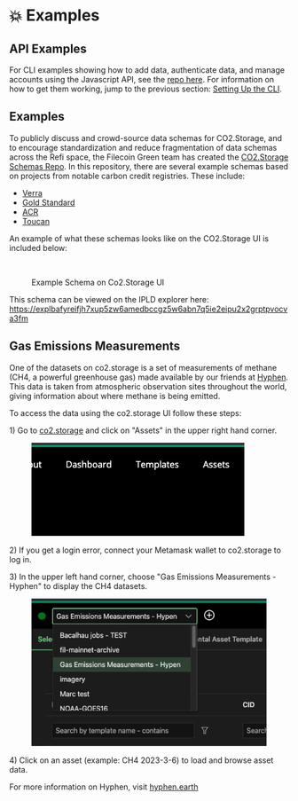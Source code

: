 # 💥 Examples

## API Examples

For CLI examples showing how to add data, authenticate data, and manage accounts using the Javascript API, see the [repo here](https://github.com/protocol/co2-storage/tree/main/cli/src/examples). For information on how to get them working, jump to the previous section: [Setting Up the CLI](setting-up-the-cli.md).

## Examples

To publicly discuss and crowd-source data schemas for CO2.Storage, and to encourage standardization and reduce fragmentation of data schemas across the Refi space, the Filecoin Green team has created the [CO2.Storage Schemas Repo](https://github.com/protocol/co2\_storage\_schemas). In this repository, there are several example schemas based on projects from notable carbon credit registries. These include:

* [Verra](https://github.com/protocol/co2\_storage\_schemas/blob/main/Schemas/examples/verra.json)
* [Gold Standard](https://github.com/protocol/co2\_storage\_schemas/blob/main/Schemas/examples/gold-standard.json)
* [ACR](https://github.com/protocol/co2\_storage\_schemas/blob/main/Schemas/examples/acr.json)
* [Toucan](https://github.com/protocol/co2\_storage\_schemas/blob/main/Schemas/examples/toucan.json)

An example of what these schemas looks like on the CO2.Storage UI is included below:

<figure><img src="https://lh4.googleusercontent.com/KT1vX21_8r55FwgTpOL1IP896RRyeNhqKRCT7i_mNgP9-OMRqcsHe07xHA3I5zGDoRmZBcdtBajCca-_lQzhzgeqA3UlGY9Iq8qsDTETbT7mcHVtha5VZRr0GDWnlHIxReZHEENSnqiohhrZV8iQA9k" alt=""><figcaption><p>Example Schema on Co2.Storage UI</p></figcaption></figure>

This schema can be viewed on the IPLD explorer here: [https://explbafyreifjh7xup5zw6amedbccgz5w6abn7q5ie2eipu2x2grptpvocva3fm](https://explore.ipld.io/#/explore/bafyreifjh7xup5zw6amedbccgz5w6abn7q5ie2eipu2x2grptpvocva3fm)

## Gas Emissions Measurements

One of the datasets on co2.storage is a set of measurements of methane (CH4, a powerful greenhouse gas) made available by our friends at [Hyphen](https://twitter.com/HYPHEN\_AG). This data is taken from atmospheric observation sites throughout the world, giving information about where methane is being emitted.

To access the data using the co2.storage UI follow these steps:

1\) Go to [co2.storage](https://co2.storage/) and click on "Assets" in the upper right hand corner.

<figure><img src="../.gitbook/assets/Screenshot 2023-03-12 at 7.48.14 PM.png" alt=""><figcaption></figcaption></figure>

2\) If you get a login error, connect your Metamask wallet to co2.storage to log in.

3\) In the upper left hand corner, choose "Gas Emissions Measurements - Hyphen" to display the CH4 datasets.&#x20;

<figure><img src="../.gitbook/assets/Screenshot 2023-03-12 at 7.53.15 PM.png" alt=""><figcaption></figcaption></figure>

4\) Click on an asset (example: CH4 2023-3-6) to load and browse asset data.

For more information on Hyphen, visit [hyphen.earth](https://www.hyphen.earth/)
